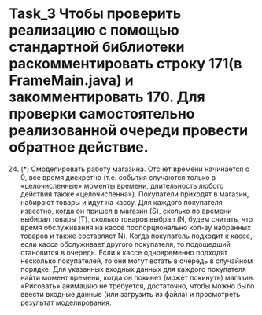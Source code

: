 # Task_3 Чтобы проверить реализацию с помощью стандартной библиотеки раскомментировать строку 171(в FrameMain.java) и закомментировать 170. Для проверки самостоятельно реализованной очереди провести обратное действие.
24. (*) Смоделировать работу магазина. Отсчет времени начинается с 0, все время дискретно (т.е. события случаются только в «целочисленные» моменты времени, длительность любого действия также «целочисленна»). Покупатели приходят в магазин, набирают товары и идут на кассу. Для каждого покупателя известно, когда он пришел в магазин (S), сколько по времени выбирал товары (T), сколько товаров выбрал (N, будем считать, что время обслуживания на кассе пропорционально кол-ву набранных товаров и также составляет N). Когда покупатель подходит к кассе, если касса обслуживает другого покупателя, то подошедший становится в очередь. Если к кассе одновременно подходят несколько покупателей, то они могут встать в очередь в случайном порядке. Для указанных входных данных для каждого покупателя найти момент времени, когда он покинет (может покинуть) магазин. «Рисовать» анимацию не требуется, достаточно, чтобы можно было ввести входные данные (или загрузить из файла) и просмотреть результат моделирования.
